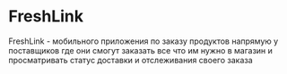 # FreshLink
FreshLink - мобильного приложения по заказу продуктов напрямую у поставщиков где они смогут заказать все что им нужно в магазин и просматривать статус доставки и отслеживания своего заказа
